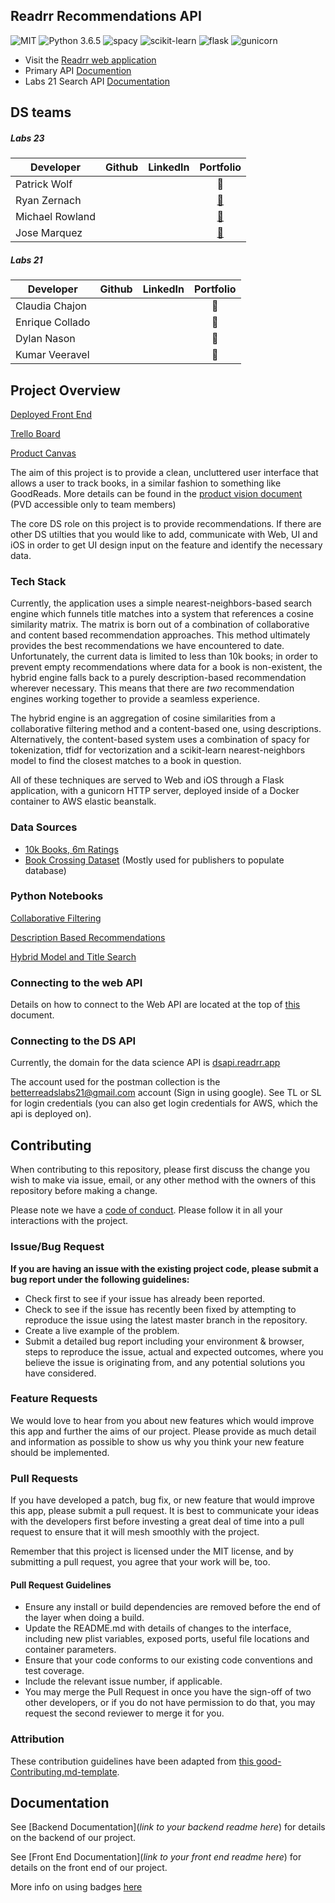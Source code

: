 ## Readrr Recommendations API
![MIT](https://img.shields.io/packagist/l/doctrine/orm.svg)
![Python 3.6.5](https://img.shields.io/badge/python-3.6.5-blue)
![spacy](https://img.shields.io/github/pipenv/locked/dependency-version/Lambda-School-Labs/betterreads-ds/spacy)
![scikit-learn](https://img.shields.io/github/pipenv/locked/dependency-version/Lambda-School-Labs/betterreads-ds/scikit-learn)
![flask](https://img.shields.io/github/pipenv/locked/dependency-version/Lambda-School-Labs/betterreads-ds/flask)
![gunicorn](https://img.shields.io/github/pipenv/locked/dependency-version/Lambda-School-Labs/betterreads-ds/gunicorn)

- Visit the [Readrr web application](https://www.readrr.app/)
- Primary API [Documention](https://documenter.getpostman.com/view/10879384/SztBbTgd?version=latest)
- Labs 21 Search API [Documentation](https://documenter.getpostman.com/view/10879384/SzYXXz7Z?version=latest)

## DS teams
##### Labs 23
|Developer      | Github | LinkedIn |Portfolio|
|---------------|:------:|:--------:|:---------:|
|Patrick Wolf   |[<img src="https://github.com/favicon.ico" width="15">](https://github.com/patrickjwolf)|[<img src="https://static.licdn.com/sc/h/al2o9zrvru7aqj8e1x2rzsrca" width="15">](https://www.linkedin.com/in/patrick-wolf-14356b19/)|🤷
|Ryan Zernach   |[<img src="https://github.com/favicon.ico" width="15">](https://github.com/Zernach)|[<img src="https://static.licdn.com/sc/h/al2o9zrvru7aqj8e1x2rzsrca" width="15">](https://www.linkedin.com/in/zernach/)|[💼](https://ryan.zernach.com/portfolio/)
|Michael Rowland|[<img src="https://github.com/favicon.ico" width="15">](https://github.com/michael-rowland)|[<img src="https://static.licdn.com/sc/h/al2o9zrvru7aqj8e1x2rzsrca" width="15">](https://www.linkedin.com/in/michaelrowland3/)|[💼](https://www.michaelrow.land/)
|Jose Marquez   |[<img src="https://github.com/favicon.ico" width="15">](https://github.com/jose-marquez89)|[<img src="https://static.licdn.com/sc/h/al2o9zrvru7aqj8e1x2rzsrca" width="15">](https://www.linkedin.com/in/jose-marquez89/)|[💼](https://www.josemarquez.tech)

##### Labs 21
|Developer      | Github | LinkedIn |Portfolio|
|---------------|:------:|:--------:|:---------:|
|Claudia Chajon   |[<img src="https://github.com/favicon.ico" width="15">](https://github.com/claudiasofiac)|[<img src="https://static.licdn.com/sc/h/al2o9zrvru7aqj8e1x2rzsrca" width="15">](https://www.linkedin.com/in/claudia-chajon-129ab8197/)|🤷
|Enrique Collado   |[<img src="https://github.com/favicon.ico" width="15">](https://github.com/fwechino)|[<img src="https://static.licdn.com/sc/h/al2o9zrvru7aqj8e1x2rzsrca" width="15">](https://www.linkedin.com/in/enrique-collado-fernández-b649504b/)|🤷
|Dylan Nason|[<img src="https://github.com/favicon.ico" width="15">](https://github.com/DNason1999)|[<img src="https://static.licdn.com/sc/h/al2o9zrvru7aqj8e1x2rzsrca" width="15">](https://www.linkedin.com/in/dylan-nason-768001171/)|🤷
|Kumar Veeravel   |[<img src="https://github.com/favicon.ico" width="15">](https://github.com/mvkumar14)|[<img src="https://static.licdn.com/sc/h/al2o9zrvru7aqj8e1x2rzsrca" width="15">](https://www.linkedin.com/in/kumar-veeravel-b8a70a4a/)|🤷

## Project Overview

 [Deployed Front End](https://www.readrr.app/)

 [Trello Board](https://trello.com/b/pfNUGgG3/betterreads)

 [Product Canvas](https://www.notion.so/betterReads-66b5ba5a4c7e4036ab786e10b8c2de4d)

The aim of this project is to provide a clean, uncluttered user interface that allows a user to track books, in a similar fashion to something like GoodReads. More details can be found in the [product vision document](https://www.notion.so/Vision-Problem-Objectives-bb24ca087420443e8503115552bf4b25) (PVD accessible only to team members)

The core DS role on this project is to provide recommendations. If there are other DS utilties that you would like to add, communicate with Web, UI and iOS in order to get UI design input on the feature and identify the necessary data.

### Tech Stack

Currently, the application uses a simple nearest-neighbors-based search engine which funnels title matches into a system that references a cosine similarity matrix. The matrix is born out of a combination of collaborative and content based recommendation approaches. This method ultimately provides the best recommendations we have encountered to date. Unfortunately, the current data is limited to less than 10k books; in order to prevent empty recommendations where data for a book is non-existent, the hybrid engine falls back to a purely description-based recommendation wherever necessary. This means that there are _two_ recommendation engines working together to provide a seamless experience.

The hybrid engine is an aggregation of cosine similarities from a collaborative filtering method and a content-based one, using descriptions. Alternatively, the content-based system uses a combination of spacy for tokenization, tfidf for vectorization and a scikit-learn nearest-neighbors model to find the closest matches to a book in question.

All of these techniques are served to Web and iOS through a Flask application, with a gunicorn HTTP server, deployed inside of a Docker container to AWS elastic beanstalk.

### Data Sources

-   [10k Books, 6m Ratings](https://github.com/zygmuntz/goodbooks-10k)
-   [Book Crossing Dataset](http://www2.informatik.uni-freiburg.de/~cziegler/BX/) (Mostly used for publishers to populate database)

### Python Notebooks

[Collaborative Filtering](https://github.com/Lambda-School-Labs/betterreads-ds/blob/master/notebooks/Collaborative_Filtering_Model_Process.ipynb)

[Description Based Recommendations](https://github.com/Lambda-School-Labs/betterreads-ds/blob/master/notebooks/Content_Model_Process.ipynb)

[Hybrid Model and Title Search](https://github.com/Lambda-School-Labs/betterreads-ds/blob/master/notebooks/Hybrid_Exploration.ipynb)

### Connecting to the web API

Details on how to connect to the Web API are located at the top of [this](https://www.notion.so/Architecture-Details-21cb8620660946b68e16762429d778c5) document.

### Connecting to the DS API

Currently, the domain for the data science API is [dsapi.readrr.app](https://dsapi.readrr.app)

The account used for the postman collection is the betterreadslabs21@gmail.com account (Sign in using google). See TL or SL for login credentials (you can also get login credentials for AWS, which the api is deployed on).

## Contributing

When contributing to this repository, please first discuss the change you wish to make via issue, email, or any other method with the owners of this repository before making a change.

Please note we have a [code of conduct](./code_of_conduct.md.md). Please follow it in all your interactions with the project.

### Issue/Bug Request

 **If you are having an issue with the existing project code, please submit a bug report under the following guidelines:**
 - Check first to see if your issue has already been reported.
 - Check to see if the issue has recently been fixed by attempting to reproduce the issue using the latest master branch in the repository.
 - Create a live example of the problem.
 - Submit a detailed bug report including your environment & browser, steps to reproduce the issue, actual and expected outcomes,  where you believe the issue is originating from, and any potential solutions you have considered.

### Feature Requests

We would love to hear from you about new features which would improve this app and further the aims of our project. Please provide as much detail and information as possible to show us why you think your new feature should be implemented.

### Pull Requests

If you have developed a patch, bug fix, or new feature that would improve this app, please submit a pull request. It is best to communicate your ideas with the developers first before investing a great deal of time into a pull request to ensure that it will mesh smoothly with the project.

Remember that this project is licensed under the MIT license, and by submitting a pull request, you agree that your work will be, too.

#### Pull Request Guidelines

- Ensure any install or build dependencies are removed before the end of the layer when doing a build.
- Update the README.md with details of changes to the interface, including new plist variables, exposed ports, useful file locations and container parameters.
- Ensure that your code conforms to our existing code conventions and test coverage.
- Include the relevant issue number, if applicable.
- You may merge the Pull Request in once you have the sign-off of two other developers, or if you do not have permission to do that, you may request the second reviewer to merge it for you.

### Attribution

These contribution guidelines have been adapted from [this good-Contributing.md-template](https://gist.github.com/PurpleBooth/b24679402957c63ec426).

## Documentation

See [Backend Documentation](_link to your backend readme here_) for details on the backend of our project.

See [Front End Documentation](_link to your front end readme here_) for details on the front end of our project.

More info on using badges [here](https://github.com/badges/shields)
